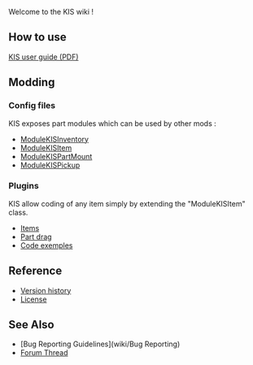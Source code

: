 Welcome to the KIS wiki !

## How to use
[KIS user guide (PDF)](https://github.com/KospY/KIS/blob/master/UserGuide.pdf)

## Modding

### Config files
KIS exposes part modules which can be used by other mods :
- [ModuleKISInventory](wiki/ModuleKISInventory)
- [ModuleKISItem](wiki/ModuleKISItem)
- [ModuleKISPartMount](wiki/ModuleKISPartMount)
- [ModuleKISPickup](wiki/ModuleKISPickup)

### Plugins
KIS allow coding of any item simply by extending the "ModuleKISItem" class.
- [Items](wiki/ItemPlugin)
- [Part drag](wiki/PartDragPlugin)
- [Code exemples](https://github.com/KospY/KIS/blob/master/codeexemple.pdf)

## Reference
- [Version history](wiki/Changelog)
- [License](https://github.com/KospY/KIS/blob/master/LICENSE.md)

## See Also
- [Bug Reporting Guidelines](wiki/Bug Reporting)
- [Forum Thread](//)